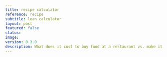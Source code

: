 ```yaml
---
title: recipe calculator
reference: recipe
subtitle: loan calculator
layout: post
featured: false
status:
image: 
version: 0.3.0
description: What does it cost to buy food at a restaurant vs. make it at home?
---
```

